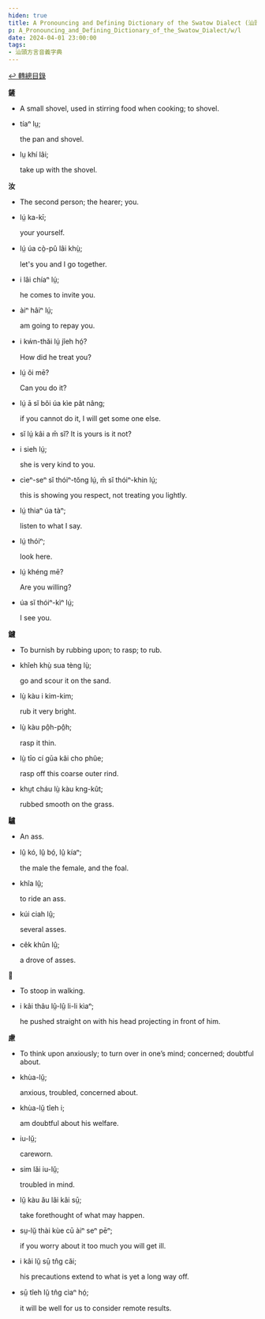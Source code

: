 ```yaml
---
hiden: true
title: A Pronouncing and Defining Dictionary of the Swatow Dialect (汕頭方言音義字典) / l
p: A_Pronouncing_and_Defining_Dictionary_of_the_Swatow_Dialect/w/l
date: 2024-04-01 23:00:00
tags: 
- 汕頭方言音義字典
---
```


[↩️ 轉總目錄](/A_Pronouncing_and_Defining_Dictionary_of_the_Swatow_Dialect)


**鏟**
- A small shovel, used in stirring food when cooking; to shovel.

- tíaⁿ lṳ;

  the pan and shovel.

- lṳ khí lâi;

  take up with the shovel.

**汝**
- The second person; the hearer; you.

- lṳ́ ka-kī;

  your yourself.

- lṳ́ úa cò̤-pû lâi khṳ̀;

  let's you and I go together.

- i lâi chíaⁿ lṳ́;

  he comes to invite you.

- àiⁿ hâiⁿ lṳ́;

  am going to repay you.

- i kẃn-thăi lṳ́ jîeh hó̤?

  How did he treat you?

- lṳ́ ŏi mē?

  Can you do it?

- lṳ́ ā sĭ bŏi úa kìe pât nâng;

  if you cannot do it, I will get some one else.

- sĭ lṳ́ kâi a m̄ sĭ? It is yours is it not?

- i sieh lṳ́;

  she is very kind to you.

- cìeⁿ-seⁿ sĭ thóiⁿ-tŏng lṳ́, m̄ sĭ thóiⁿ-khin lṳ́;

  this is showing you respect, not treating you lightly.

- lṳ́ thiaⁿ úa tàⁿ;

  listen to what I say.

- lṳ́ thóiⁿ;

  look here.

- lṳ́ khéng mē?

  Are you willing?

- úa sĭ thóiⁿ-kìⁿ lṳ́;

  I see you.

**鑢**
- To burnish by rubbing upon; to rasp; to rub.

- khîeh khṳ̀ sua tèng lṳ̀;

  go and scour it on the sand.

- lṳ̀ kàu i kim-kim;

  rub it very bright.

- lṳ̀ kàu pô̤h-pô̤h;

  rasp it thin.

- lṳ̀ tīo cí gūa kâi cho phûe;

  rasp off this coarse outer rind.

- khṳt cháu lṳ̀ kàu kng-kût;

  rubbed smooth on the grass.

**驢**
- An ass.

- lṳ̂ kó, lṳ̂ bó̤, lṳ̂ kíaⁿ;

  the male the female, and the foal.

- khîa lṳ̂;

  to ride an ass.

- kúi ciah lṳ̂;

  several asses.

- cêk khûn lṳ̂;

  a drove of asses.

**𠐼**
- To stoop in walking.

- i kâi thâu lṳ̂-lṳ̂ li-li kìaⁿ;

  he pushed straight on with his head projecting in front of him.

**慮**
- To think upon anxiously; to turn over in one’s mind; concerned; doubtful about.

- khùa-lṳ̆;

  anxious, troubled, concerned about.

- khùa-lṳ̆ tîeh i;

  am doubtful about his welfare.

- iu-lṳ̆;

  careworn.

- sim lăi iu-lṳ̆;

  troubled in mind.

- lṳ̆ kàu ău lâi kâi sṳ̄;

  take forethought of what may happen.

- sṳ-lṳ̆ thài kùe cū àiⁿ seⁿ pēⁿ;

  if you worry about it too much you will get ill.

- i kâi lṳ̆ sṳ̄ tn̂g căi;

  his precautions extend to what is yet a long way off.

- sṳ̄ tîeh lṳ̆ tn̂g cìaⁿ hó̤;

  it will be well for us to consider remote results.